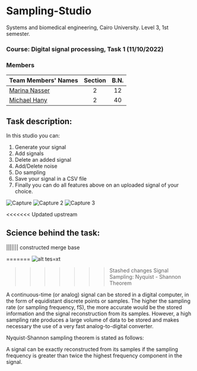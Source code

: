 # Sampling-Studio

Systems and biomedical engineering, Cairo University.
Level 3, 1st semester.
### Course: Digital signal processing, Task 1 (11/10/2022)

### Members
| Team Members' Names                               | Section| B.N. |
|---------------------------------------------------|:------:|:----:|
| [Marina Nasser](https://github.com/MarinaNasser)  |    2   |  12  |
| [Michael Hany](https://github.com/michaelhany510) |    2   |  40  |


## Task description:
In this studio you can:
  1. Generate your signal
  2. Add signals  
  3. Delete an added signal 
  4. Add/Delete noise
  5. Do sampling
  6. Save your signal in a CSV file
  7. Finally you can do all features above on an uploaded signal of your choice.
  
![Capture](https://user-images.githubusercontent.com/69060386/199189833-442712aa-3f7d-4544-a308-1f8a1178f9fe.PNG)
![Capture 2](https://user-images.githubusercontent.com/69060386/199189859-a272c5f2-5ef3-47d4-80a1-8c8bc17ee962.PNG)
![Capture 3](https://user-images.githubusercontent.com/69060386/199189873-b4b426ed-0822-4c55-8424-bcd2e242722f.PNG)


<<<<<<< Updated upstream
## Science behind the task:

||||||| constructed merge base

=======
![alt tes=xt]()
>>>>>>> Stashed changes
Signal Sampling: Nyquist - Shannon Theorem

   A continuous-time (or analog) signal can be stored in a digital computer, in the form of equidistant discrete points or samples. The higher the sampling rate (or sampling frequency, fS), the more accurate would be the stored information and the signal reconstruction from its samples. However, a high sampling rate produces a large volume of data to be stored and makes necessary the use of a very fast analog-to-digital converter.

Nyquist-Shannon sampling theorem is stated as follows:

   A signal can be exactly reconstructed from its samples if the sampling frequency is greater than twice the highest frequency component in the signal.


